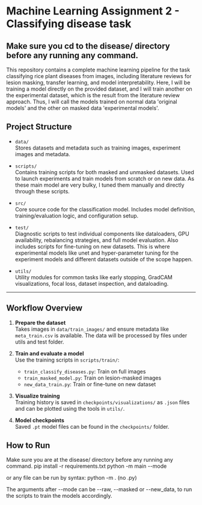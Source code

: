 # Machine Learning Assignment 2 - Classifying disease task
## Make sure you cd to the disease/ directory before any running any command. 
This repository contains a complete machine learning pipeline for the task classifying rice plant diseases from images, including literature reviews for lesion masking, transfer learning, and model interpretability. Here, I will be training a model directly on the provided dataset, and I will train another on the experimental dataset, which is the result from the literature review approach. Thus, I will call the models trained on normal data 'original models' and the other on masked data 'experimental models'.

## Project Structure

- `data/`  
  Stores datasets and metadata such as training images, experiment images and metadata.

- `scripts/`  
  Contains training scripts for both masked and unmasked datasets. Used to launch experiments and train models from scratch or on new data. As these main model are very bulky, I tuned them manually and directly through these scripts. 

- `src/`  
  Core source code for the classification model. Includes model definition, training/evaluation logic, and configuration setup.

- `test/`  
  Diagnostic scripts to test individual components like dataloaders, GPU availability, rebalancing strategies, and full model evaluation. Also includes scripts for fine-tuning on new datasets. This is where experimental models like unet and hyper-parameter tuning for the experiment models and different datasets outside of the scope happen. 

- `utils/`  
  Utility modules for common tasks like early stopping, GradCAM visualizations, focal loss, dataset inspection, and dataloading.

---

## Workflow Overview

1. **Prepare the dataset**  
   Takes images in `data/train_images/` and ensure metadata like `meta_train.csv` is available.
   The data will be processed by files under utils and test folder.

3. **Train and evaluate a model**  
   Use the training scripts in `scripts/train/`:
   - `train_classify_diseases.py`: Train on full images
   - `train_masked_model.py`: Train on lesion-masked images
   - `new_data_train.py`: Train or fine-tune on new dataset

5. **Visualize training**  
   Training history is saved in `checkpoints/visualizations/` as `.json` files and can be plotted using the tools in `utils/`.

6. **Model checkpoints**  
   Saved `.pt` model files can be found in the `checkpoints/` folder.

## How to Run
Make sure you are at the disease/ directory before any running any command. 
pip install -r requirements.txt
python -m main --mode <model to train>

or any file can be run by syntax: 
python -m <folder>.<filename> (no .py)

The arguments after --mode can be --raw, --masked or --new_data, to run the scripts to train the  models accordingly. 

